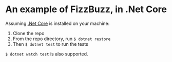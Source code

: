 # An example of FizzBuzz, in .Net Core

Assuming [.Net Core](https://www.microsoft.com/net/core) is installed on your machine:

1. Clone the repo
2. From the repo directory, run `$ dotnet restore`
3. Then `$ dotnet test` to run the tests

`$ dotnet watch test` is also supported.
